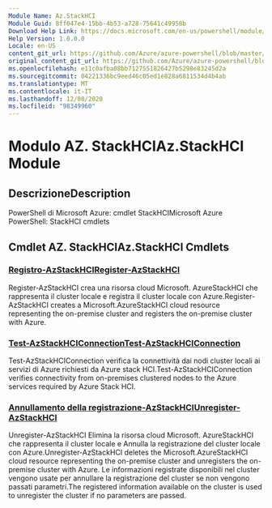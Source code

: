 ```yaml
---
Module Name: Az.StackHCI
Module Guid: 8ff047e4-15bb-4b53-a728-75641c49958b
Download Help Link: https://docs.microsoft.com/en-us/powershell/module/az.StackHCI
Help Version: 1.0.0.0
Locale: en-US
content_git_url: https://github.com/Azure/azure-powershell/blob/master/src/StackHCI/help/Az.StackHCI.md
original_content_git_url: https://github.com/Azure/azure-powershell/blob/master/src/StackHCI/help/Az.StackHCI.md
ms.openlocfilehash: e11c0afba08bb7127551826427b5298e83245d2a
ms.sourcegitcommit: 04221336bc9eed46c05ed1e828a6811534d4b4ab
ms.translationtype: MT
ms.contentlocale: it-IT
ms.lasthandoff: 12/08/2020
ms.locfileid: "98349960"
---
```

# <span data-ttu-id="a3fe5-101">Modulo AZ. StackHCI</span><span class="sxs-lookup"><span data-stu-id="a3fe5-101">Az.StackHCI Module</span></span>
## <span data-ttu-id="a3fe5-102">Descrizione</span><span class="sxs-lookup"><span data-stu-id="a3fe5-102">Description</span></span>
<span data-ttu-id="a3fe5-103">PowerShell di Microsoft Azure: cmdlet StackHCI</span><span class="sxs-lookup"><span data-stu-id="a3fe5-103">Microsoft Azure PowerShell: StackHCI cmdlets</span></span>

## <span data-ttu-id="a3fe5-104">Cmdlet AZ. StackHCI</span><span class="sxs-lookup"><span data-stu-id="a3fe5-104">Az.StackHCI Cmdlets</span></span>
### [<span data-ttu-id="a3fe5-105">Registro-AzStackHCI</span><span class="sxs-lookup"><span data-stu-id="a3fe5-105">Register-AzStackHCI</span></span>](Register-AzStackHCI.md)
<span data-ttu-id="a3fe5-106">Register-AzStackHCI crea una risorsa cloud Microsoft. AzureStackHCI che rappresenta il cluster locale e registra il cluster locale con Azure.</span><span class="sxs-lookup"><span data-stu-id="a3fe5-106">Register-AzStackHCI creates a Microsoft.AzureStackHCI cloud resource representing the on-premise cluster and registers the on-premise cluster with Azure.</span></span>

### [<span data-ttu-id="a3fe5-107">Test-AzStackHCIConnection</span><span class="sxs-lookup"><span data-stu-id="a3fe5-107">Test-AzStackHCIConnection</span></span>](Test-AzStackHCIConnection.md)
<span data-ttu-id="a3fe5-108">Test-AzStackHCIConnection verifica la connettività dai nodi cluster locali ai servizi di Azure richiesti da Azure stack HCI.</span><span class="sxs-lookup"><span data-stu-id="a3fe5-108">Test-AzStackHCIConnection verifies connectivity from on-premises clustered nodes to the Azure services required by Azure Stack HCI.</span></span>

### [<span data-ttu-id="a3fe5-109">Annullamento della registrazione-AzStackHCI</span><span class="sxs-lookup"><span data-stu-id="a3fe5-109">Unregister-AzStackHCI</span></span>](Unregister-AzStackHCI.md)
<span data-ttu-id="a3fe5-110">Unregister-AzStackHCI Elimina la risorsa cloud Microsoft. AzureStackHCI che rappresenta il cluster locale e Annulla la registrazione del cluster locale con Azure.</span><span class="sxs-lookup"><span data-stu-id="a3fe5-110">Unregister-AzStackHCI deletes the Microsoft.AzureStackHCI cloud resource representing the on-premise cluster and unregisters the on-premise cluster with Azure.</span></span>
<span data-ttu-id="a3fe5-111">Le informazioni registrate disponibili nel cluster vengono usate per annullare la registrazione del cluster se non vengono passati parametri.</span><span class="sxs-lookup"><span data-stu-id="a3fe5-111">The registered information available on the cluster is used to unregister the cluster if no parameters are passed.</span></span>

